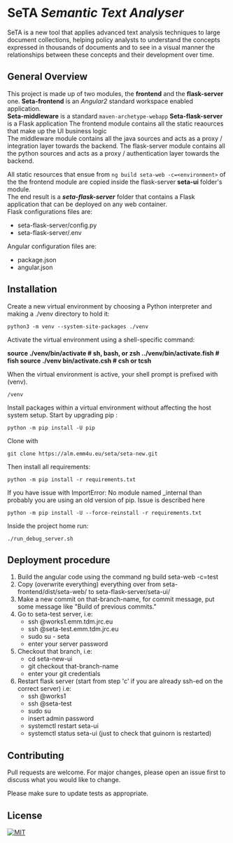 # SeTA *Semantic Text Analyser*

SeTA is a new tool that applies advanced text analysis techniques to large document collections, helping policy analysts to understand the concepts expressed in thousands of documents and to see in a visual manner the relationships between these concepts and their development over time. 

## General Overview 

This project is made up of two modules, the **frontend** and the **flask-server** one. 
**Seta-frontend** is an *Angular2* standard workspace enabled application.  
**Seta-middleware** is a standard `maven-archetype-webapp` 
**Seta-flask-server** is a Flask application 
The frontend module contains all the static reaources that make up the UI business logic  
The middleware module contains all the java sources and acts as a proxy / integration layer towards the backend. 
The flask-server module contains all the python sources and acts as a proxy / authentication layer towards the backend.  



All static resources that ensue from `ng build seta-web -c=<environment>` of the the frontend module are copied inside the flask-server **seta-ui** folder's module.  
The end result is a ***seta-flask-server*** folder that contains a Flask application that can be deployed on any web container.  
Flask configurations files are:
 - seta-flask-server/config.py
 - seta-flask-server/.env
 
 Angular configuration files are:
 - package.json
 - angular.json

## Installation

Create a new virtual environment by choosing a Python interpreter and making a ./venv directory to hold it:


    python3 -m venv --system-site-packages ./venv


Activate the virtual environment using a shell-specific command:

**source ./venv/bin/activate  # sh, bash, or zsh ../venv/bin/activate.fish  # fish source ./venv bin/activate.csh  # csh or tcsh**

When the virtual environment is active, your shell prompt is prefixed with (venv).

    /venv


Install packages within a virtual environment without affecting the host system setup. Start by upgrading pip :

    python -m pip install -U pip


Clone with 

    git clone https://alm.emm4u.eu/seta/seta-new.git

Then install all requirements:

    python -m pip install -r requirements.txt

If you have issue with ImportError: No module named _internal than probably you are using an old version of pip. Issue is described here

    python -m pip install -U --force-reinstall -r requirements.txt
Inside the project home run:

    ./run_debug_server.sh



## Deployment procedure


1. Build the angular code using the command ng build seta-web -c=test
2. Copy (overwrite everything) everything over from seta-frontend/dist/seta-web/ to seta-flask-server/seta-ui/
3. Make a new commit on that-branch-name, for commit message, put some message like "Build of previous commits."
3. Go to seta-test server, i.e:
    - ssh <username>@works1.emm.tdm.jrc.eu
    - ssh <username>@seta-test.emm.tdm.jrc.eu
    - sudo su - seta
    - enter your server password
4. Checkout that branch, i.e:
    - cd seta-new-ui
    - git checkout that-branch-name
    - enter your git credentials 
5. Restart flask server (start from step 'c' if you are already ssh-ed on the correct server) i.e:
    - ssh <username>@works1
    - ssh <username>@seta-test
    - sudo su
    - insert admin password
    - systemctl restart seta-ui
    - systemctl status seta-ui (just to check that guinorn is restarted)

## Contributing

Pull requests are welcome. For major changes, please open an issue first to discuss what you would like to change.

Please make sure to update tests as appropriate.

## License

[![MIT][mit-badge]][mit-url]

[mit-badge]: https://img.shields.io/badge/license-mit-blue
[mit-url]: https://choosealicense.com/licenses/mit/